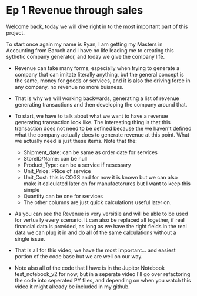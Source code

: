 # Ep 1 Revenue through sales

Welcome back, today we will dive right in to the most important part of this project. 

To start once again my name is Ryan, I am getting my Masters in Accounting from Baruch and I have no life leading me to creating this sythetic company generator, and today we give the company life.

- Revenue can take many forms, especially when trying to generate a company that can imitate literally anything, but the general concept is the same, money for goods or services, and it is also the driving force in any company, no revenue no more buisness. 

- That is why we will working backwards, generating a list of revenue generating transactions and then developing the company around that. 

- To start, we have to talk about what we want to have a revenue generating transaction look like. The Interesting thing is that this transaction does not need to be defined because the we haven't defined what the company actually does to generate revenue at this point. 
What we actually need is just these items. Note that the:
    - Shipment_date: can be same as order date for services
    - StoreID/Name: can be null
    - Product_Type: can be a service if nesessary
    - Unit_Price: PRice of service
    - Unit_Cost: this is COGS and for now it is known but we can also make it calculated later on for manufactorures but I want to keep this simple
    - Quantity can be one for services
    - The other columns are just quick calculations useful later on.

- As you can see the Revenue is very versitile and will be able to be used for vertually every scenario. It can also be replaced all together, if real financial data is provided, as long as we have the right fields in the real data we can plug it in and do all of the same calculations without a single issue. 

- That is all for this video, we have the most important... and easiest portion of the code base but we are well on our way. 

- Note also all of the code that I have is in the Jupitor Notebook test_notebook_v2 for now, but in a seperate video I'll go over refactoring the code into seperated PY files, and depending on when you watch this video it might already be included in my github. 
    